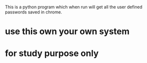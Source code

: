 This is a python program which when run will get all the user defined passwords saved in chrome.

# use this own your own system
# for study purpose only
